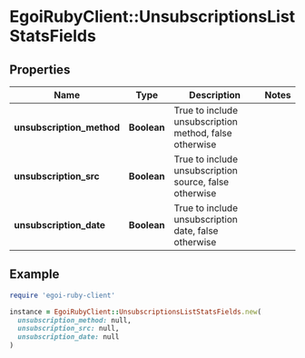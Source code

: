 # EgoiRubyClient::UnsubscriptionsListStatsFields

## Properties

| Name | Type | Description | Notes |
| ---- | ---- | ----------- | ----- |
| **unsubscription_method** | **Boolean** | True to include unsubscription method, false otherwise |  |
| **unsubscription_src** | **Boolean** | True to include unsubscription source, false otherwise |  |
| **unsubscription_date** | **Boolean** | True to include unsubscription date, false otherwise |  |

## Example

```ruby
require 'egoi-ruby-client'

instance = EgoiRubyClient::UnsubscriptionsListStatsFields.new(
  unsubscription_method: null,
  unsubscription_src: null,
  unsubscription_date: null
)
```

